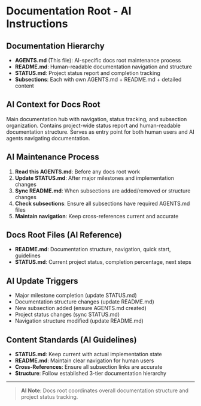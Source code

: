 # Documentation Root - AI Instructions

## Documentation Hierarchy
- **AGENTS.md** (This file): AI-specific docs root maintenance process
- **README.md**: Human-readable documentation navigation and structure
- **STATUS.md**: Project status report and completion tracking
- **Subsections**: Each with own AGENTS.md + README.md + detailed content

## AI Context for Docs Root
Main documentation hub with navigation, status tracking, and subsection organization.
Contains project-wide status report and human-readable documentation structure.
Serves as entry point for both human users and AI agents navigating documentation.

## AI Maintenance Process
1. **Read this AGENTS.md**: Before any docs root work
2. **Update STATUS.md**: After major milestones and implementation changes
3. **Sync README.md**: When subsections are added/removed or structure changes
4. **Check subsections**: Ensure all subsections have required AGENTS.md files
5. **Maintain navigation**: Keep cross-references current and accurate

## Docs Root Files (AI Reference)
- **README.md**: Documentation structure, navigation, quick start, guidelines
- **STATUS.md**: Current project status, completion percentage, next steps

## AI Update Triggers
- Major milestone completion (update STATUS.md)
- Documentation structure changes (update README.md)
- New subsection added (ensure AGENTS.md created)
- Project status changes (sync STATUS.md)
- Navigation structure modified (update README.md)

## Content Standards (AI Guidelines)
- **STATUS.md**: Keep current with actual implementation state
- **README.md**: Maintain clear navigation for human users
- **Cross-References**: Ensure all subsection links are accurate
- **Structure**: Follow established 3-tier documentation hierarchy

---

> **AI Note**: Docs root coordinates overall documentation structure and project status tracking.